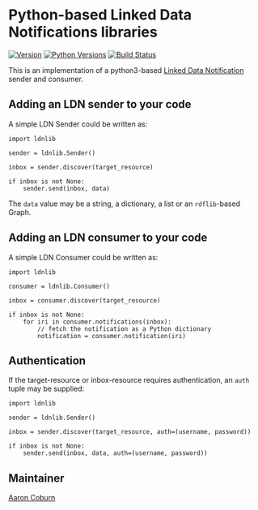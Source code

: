 # Python-based Linked Data Notifications libraries

[![Version](https://img.shields.io/pypi/v/py-ldnlib.svg)](https://pypi.python.org/pypi/py-ldnlib)
[![Python Versions](https://img.shields.io/pypi/pyversions/py-ldnlib.svg)](https://pypi.python.org/pypi/py-ldnlib)
[![Build Status](https://travis-ci.org/trellis-ldp/py-ldnlib.png?branch=master)](https://travis-ci.org/trellis-ldp/py-ldnlib)

This is an implementation of a python3-based [Linked Data Notification](https://www.w3.org/TR/ldn/) sender and consumer.


## Adding an LDN sender to your code

A simple LDN Sender could be written as:

```
import ldnlib

sender = ldnlib.Sender()

inbox = sender.discover(target_resource)

if inbox is not None:
    sender.send(inbox, data)
```

The `data` value may be a string, a dictionary, a list or an `rdflib`-based Graph.


## Adding an LDN consumer to your code

A simple LDN Consumer could be written as:

```
import ldnlib

consumer = ldnlib.Consumer()

inbox = consumer.discover(target_resource)

if inbox is not None:
    for iri in consumer.notifications(inbox):
        // fetch the notification as a Python dictionary
        notification = consumer.notification(iri)
```


## Authentication

If the target-resource or inbox-resource requires authentication, an `auth` tuple may be supplied:

```
import ldnlib

sender = ldnlib.Sender()

inbox = sender.discover(target_resource, auth=(username, password))

if inbox is not None:
    sender.send(inbox, data, auth=(username, password))
```


## Maintainer

[Aaron Coburn](https://github.com/acoburn)

